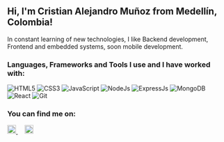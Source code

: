 ## Hi, I'm Cristian Alejandro Muñoz from Medellín, Colombia!

In constant learning of new technologies, I like Backend development, Frontend and embedded systems, soon mobile development.

### Languages, Frameworks and Tools I use and I have worked with:

![HTML5](https://img.shields.io/badge/-HTML5-555555?style=flat&logo=html5)
![CSS3](https://img.shields.io/badge/-CSS3-555555?style=flat&logo=css3)
![JavaScript](https://img.shields.io/badge/-JavaScript-555555?style=flat&logo=javascript)
![NodeJs](https://img.shields.io/badge/-NodeJs-555555?style=flat&logo=node.js)
![ExpressJs](https://img.shields.io/badge/-ExpressJs-555555?style=flat&logo=express)
![MongoDB](https://img.shields.io/badge/-MongoDB-555555?style=flat&logo=mongodb)
![React](https://img.shields.io/badge/-React-444444?style=flat&logo=react)
![Git](https://img.shields.io/badge/-Git-333333?style=flat&logo=git&logoColor=F05032)

### You can find me on:
<p align="left">
<a href="https://www.linkedin.com/in/alejandromunozc/" target="_blank" rel="noopener">
    <img src="https://www.vectorlogo.zone/logos/linkedin/linkedin-icon.svg" alt="Cristian Muñoz LinkedIn Profile" height="20" width="20">
</a> &nbsp &nbsp
<a href="https://platzi.com/p/alejandromunozc1/" target="_blank" rel="noopener">
<img src="https://raw.githubusercontent.com/simple-icons/simple-icons/6f61865e4de3a772c5be475db8c2cb3ef923f082/icons/platzi.svg" alt="Cristian Muñoz Platzi Profile" height="20" width="20">
</a>
</p>
